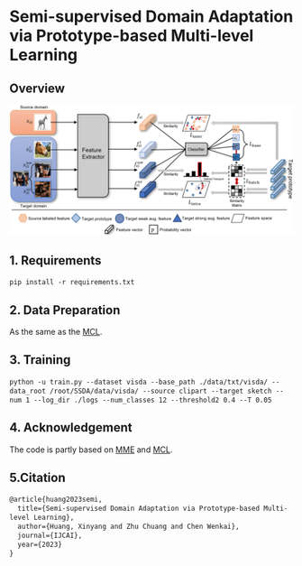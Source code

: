 # Semi-supervised Domain Adaptation via Prototype-based Multi-level Learning

## Overview
![](flamework.png)
## 1. Requirements
```shell
pip install -r requirements.txt
```

## 2. Data Preparation
As the same as the [MCL](https://github.com/chester256/MCL).

## 3. Training

```shell
python -u train.py --dataset visda --base_path ./data/txt/visda/ --data_root /root/SSDA/data/visda/ --source clipart --target sketch --num 1 --log_dir ./logs --num_classes 12 --threshold2 0.4 --T 0.05
```

## 4. Acknowledgement

The code is partly based on [MME](https://github.com/VisionLearningGroup/SSDA_MME) and [MCL](https://github.com/chester256/MCL).


## 5.Citation
```shell
@article{huang2023semi,
  title={Semi-supervised Domain Adaptation via Prototype-based Multi-level Learning},
  author={Huang, Xinyang and Zhu Chuang and Chen Wenkai},
  journal={IJCAI},
  year={2023}
}
```

